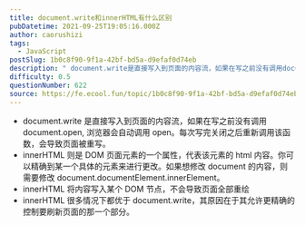 ```yaml
---
title: document.write和innerHTML有什么区别
pubDatetime: 2021-09-25T19:05:16.000Z
author: caorushizi
tags:
  - JavaScript
postSlug: 1b0c8f90-9f1a-42bf-bd5a-d9efaf0d74eb
description: " document.write是直接写入到页面的内容流，如果在写之前没有调用document.open, 浏览器会自动调用open。每次写完关闭之后重新调用该函数，会导致页面被重写。 innerHTML则是DOM页面元素的一个属性，代表该元素的html内容。你可以精确到某一个具体的元素来进行更改。如果想修改document的内容，则需要修改document.documentElement.inne"
difficulty: 0.5
questionNumber: 622
source: https://fe.ecool.fun/topic/1b0c8f90-9f1a-42bf-bd5a-d9efaf0d74eb
---
```


- document.write 是直接写入到页面的内容流，如果在写之前没有调用 document.open, 浏览器会自动调用 open。每次写完关闭之后重新调用该函数，会导致页面被重写。
- innerHTML 则是 DOM 页面元素的一个属性，代表该元素的 html 内容。你可以精确到某一个具体的元素来进行更改。如果想修改 document 的内容，则需要修改 document.documentElement.innerElement。
- innerHTML 将内容写入某个 DOM 节点，不会导致页面全部重绘
- innerHTML 很多情况下都优于 document.write，其原因在于其允许更精确的控制要刷新页面的那一个部分。
